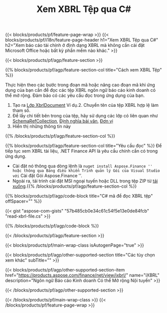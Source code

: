 ﻿---
title: Xem XBRL Tệp qua C#
description: Mã mẫu để xem tệp XBRL. Sử dụng mã mẫu API để xem hàng loạt XBRL tệp trong các ứng dụng dựa trên .NET. 
url: /vi/net/view/xbrl/
family: finance
platformtag: net
feature: view
informat: XBRL
outformat: 
otherformats: 
---
{{< blocks/products/pf/feature-page-wrap >}}
{{< blocks/products/pf/i18n/feature-page-header h1="Xem XBRL Tệp qua C#" h2="Xem báo cáo tài chính ở định dạng XBRL mà không cần cài đặt Microsoft Office hoặc bất kỳ phần mềm nào khác." >}}

{{< blocks/products/pf/agp/feature-section >}}

{{% blocks/products/pf/agp/feature-section-col title="Cách xem XBRL Tệp" %}}

Thực hiện theo các bước trong đoạn mã hoặc nâng cao đoạn mã khi ứng dụng của bạn cần để đọc các tệp XBRL ngôn ngữ báo cáo kinh doanh có thể mở rộng. Đảm bảo có các yêu cầu đọc trong ứng dụng của bạn.

1. Tạo ra [Lớp XbrlDocument](https://apireference.aspose.com/finance/net/aspose.finance.xbrl/xbrldocument) Ví dụ.2. Chuyển tên của tệp XBRL hợp lệ làm tham số.
3. Để lấy chi tiết bên trong của tệp, hãy sử dụng các lớp có liên quan như [SchemaRefCollection](https://apireference.aspose.com/finance/net/aspose.finance.xbrl/schemarefcollection), [Định nghĩa bài văn](https://apireference.aspose.com/finance/net/aspose.finance.xbrl/context), [Đơn vị](https://apireference.aspose.com/finance/net/aspose.finance.xbrl/unit) 
4. Hiển thị những thông tin này

{{% /blocks/products/pf/agp/feature-section-col %}}

{{% blocks/products/pf/agp/feature-section-col title="Yêu cầu đọc" %}}
Để tiếp tục xem XBRL tài liệu, .NET Finance API là yêu cầu chính cần có trong ứng dụng. 
- Cài đặt nó thông qua dòng lệnh là `` nuget install Aspose.Finance '' hoặc thông qua Bảng điều khiển Trình quản lý Gói của Visual Studio với `` Cài đặt Gói Aspose.Finance ''.
- Ngoài ra, tải trình cài đặt MSI ngoại tuyến hoặc DLL trong tệp ZIP từ [tải xuống](https://downloads.aspose.com/finance/net).{{% /blocks/products/pf/agp/feature-section-col %}}

{{% blocks/products/pf/agp/code-block title="C# mã để đọc XBRL tệp" offSpacer="" %}}

{{< gist "aspose-com-gists" "57b485cb0e34c61c54f5e13e0de84fcb" "read-xbrl-file.cs" >}}

{{% /blocks/products/pf/agp/code-block %}}

{{< /blocks/products/pf/agp/feature-section >}}

{{< blocks/products/pf/main-wrap-class isAutogenPage="true" >}}

{{< blocks/products/pf/agp/other-supported-section title="Các tùy chọn xem khác" subTitle="" >}}

{{< blocks/products/pf/agp/other-supported-section-item href="https://products.aspose.com/finance/net/view/ixbrl/" name="iXBRL" description="Ngôn ngữ Báo cáo Kinh doanh Có thể Mở rộng Nội tuyến" >}}

{{< /blocks/products/pf/agp/other-supported-section >}}

{{< /blocks/products/pf/main-wrap-class >}}
{{< /blocks/products/pf/feature-page-wrap >}}